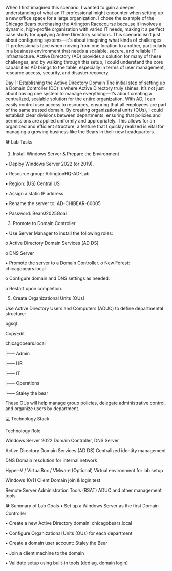 When I first imagined this scenario, I wanted to gain a deeper understanding of what an IT professional might encounter when setting up a new office space for a large organization. I chose the example of the Chicago Bears purchasing the Arlington Racecourse because it involves a dynamic, high-profile organization with varied IT needs, making it a perfect case study for applying Active Directory solutions.
This scenario isn’t just about configuring systems—it's about imagining what kinds of challenges IT professionals face when moving from one location to another, particularly in a business environment that needs a scalable, secure, and reliable IT infrastructure. Active Directory (AD) provides a solution for many of these challenges, and by walking through this setup, I could understand the core capabilities AD brings to the table, especially in terms of user management, resource access, security, and disaster recovery.

Day 1: Establishing the Active Directory Domain
The initial step of setting up a Domain Controller (DC) is where Active Directory truly shines. It’s not just about having one system to manage everything—it’s about creating a centralized, scalable solution for the entire organization. With AD, I can easily control user access to resources, ensuring that all employees are part of the same trusted domain.
By creating organizational units (OUs), I could establish clear divisions between departments, ensuring that policies and permissions are applied uniformly and appropriately. This allows for an organized and efficient structure, a feature that I quickly realized is vital for managing a growing business like the Bears in their new headquarters.

🛠️ Lab Tasks
1. Install Windows Server & Prepare the Environment
   
•	Deploy Windows Server 2022 (or 2019).

•	Resource group: ArlingtonHQ-AD-Lab

•	Region: (US) Central US

•	Assign a static IP address.

•	Rename the server to: AD-CHIBEAR-60005

•	Password: Bears!2025Goal

3. Promote to Domain Controller
   
•	Use Server Manager to install the following roles:

  o	Active Directory Domain Services (AD DS)
  
  o	DNS Server
  
•	Promote the server to a Domain Controller.
  o	New Forest: chicagobears.local
  
  o	Configure domain and DNS settings as needed.
  
  o	Restart upon completion.

5. Create Organizational Units (OUs)
   
Use Active Directory Users and Computers (ADUC) to define departmental structure:

pgsql

CopyEdit

chicagobears.local

├── Admin

├── HR

├── IT

├── Operations

└── Staley the bear

These OUs will help manage group policies, delegate administrative control, and organize users by department.

💻 Technology Stack

Technology	Role

Windows Server 2022	Domain Controller, DNS Server

Active Directory Domain Services (AD DS)	Centralized identity management

DNS	Domain resolution for internal network

Hyper-V / VirtualBox / VMware	(Optional) Virtual environment for lab setup

Windows 10/11 Client	Domain join & login test

Remote Server Administration Tools (RSAT)	ADUC and other management tools

🛠️ Summary of Lab Goals
•	Set up a Windows Server as the first Domain Controller

•	Create a new Active Directory domain: chicagobears.local

•	Configure Organizational Units (OUs) for each department

•	Create a domain user account: Staley the Bear

•	Join a client machine to the domain

•	Validate setup using built-in tools (dcdiag, domain login)
